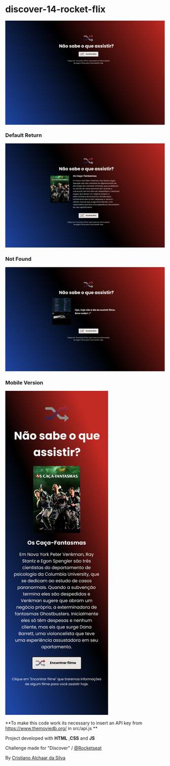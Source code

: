 # discover-14-rocket-flix

<p align="center" style="display: flex; align-items: flex-start; justify-content: center;">
  <img alt="versão 1 do projeto" title="#rocketflix" src="./.github/Rocketflix-1.jpg">
  <h3>Default Return</h3>
  <img alt="versão 1 do projeto" title="#rocketflix" src="./.github/Rocketflix.jpg">
  <h3>Not Found</h3>
  <img alt="versão 1 do projeto" title="#rocketflix" src="./.github/not_found.jpg">
  <h3>Mobile Version</h3>
  <img alt="versão 1 do projeto" title="#rocketflix" src="./.github/mobile.jpg">
</p> 

**To make this code work its necessary to insert an API key from https://www.themoviedb.org/ in src/api.js **

Project developed with __HTML__ ,__CSS__ and __JS__

Challenge made for "Discover" / [@Rocketseat](https://github.com/Rocketseat)

By [Cristiano Alchaar da Silva](https://github.com/CristianoAlchaar)
